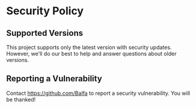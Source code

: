 # Security Policy

## Supported Versions

This project supports only the latest version with security updates. However, we'll do our best to help and answer questions about older versions.

## Reporting a Vulnerability

Contact https://github.com/Balfa to report a security vulnerability. You will be thanked!
